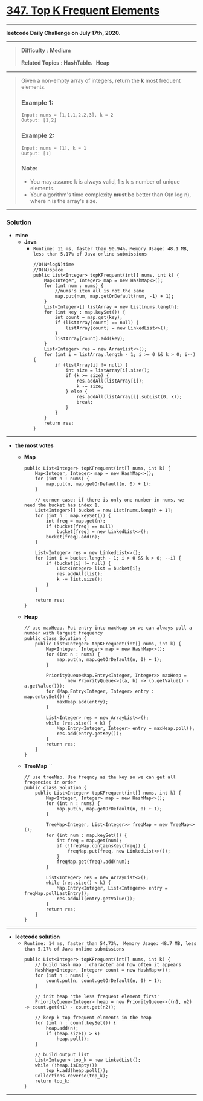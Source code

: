 # [347. Top K Frequent Elements](https://leetcode.com/problems/top-k-frequent-elements/)
---

**leetcode Daily Challenge on July 17th, 2020.**

---

> **Difficulty** : **Medium**
> 
> **Related Topics** : **HashTable**、**Heap**

---

> Given a non-empty array of integers, return the **k** most frequent elements.
>
> ### Example 1:
> ```
> Input: nums = [1,1,1,2,2,3], k = 2
> Output: [1,2]
> ```
>
> ### Example 2:
> ```
> Input: nums = [1], k = 1
> Output: [1]
> ```
>
> ### Note:
> * You may assume k is always valid, 1 ≤ k ≤ number of unique elements.
> * Your algorithm's time complexity **must be** better than O(n log n), where n is the array's size.

---

### Solution
* **mine**
  * **Java** 
    * `Runtime: 11 ms, faster than 90.94%，Memory Usage: 48.1 MB, less than 5.17% of Java online submissions`
      ```
      //O(N*logN)time
      //O(N)space
      public List<Integer> topKFrequent(int[] nums, int k) {
          Map<Integer, Integer> map = new HashMap<>();
          for (int num : nums) {
              //nums's item all is not the same
              map.put(num, map.getOrDefault(num, -1) + 1);
          }
          List<Integer>[] listArray = new List[nums.length];
          for (int key : map.keySet()) {
              int count = map.get(key);
              if (listArray[count] == null) {
                  listArray[count] = new LinkedList<>();
              }
              listArray[count].add(key);
          }
          List<Integer> res = new ArrayList<>();
          for (int i = listArray.length - 1; i >= 0 && k > 0; i--) {
              if (listArray[i] != null) {
                  int size = listArray[i].size();
                  if (k >= size) {
                      res.addAll(listArray[i]);
                      k -= size;
                  } else {
                      res.addAll(listArray[i].subList(0, k));
                      break;
                  }
              }
          }
          return res;
      }
      ```

---

* **the most votes**
  * **Map**
    ```
    public List<Integer> topKFrequent(int[] nums, int k) {
        Map<Integer, Integer> map = new HashMap<>();
        for (int n : nums) {
            map.put(n, map.getOrDefault(n, 0) + 1);
        }

        // corner case: if there is only one number in nums, we need the bucket has index 1.
        List<Integer>[] bucket = new List[nums.length + 1];
        for (int n : map.keySet()) {
            int freq = map.get(n);
            if (bucket[freq] == null)
                bucket[freq] = new LinkedList<>();
            bucket[freq].add(n);
        }

        List<Integer> res = new LinkedList<>();
        for (int i = bucket.length - 1; i > 0 && k > 0; --i) {
            if (bucket[i] != null) {
                List<Integer> list = bucket[i];
                res.addAll(list);
                k -= list.size();
            }
        }

        return res;
    }
    ```

  * **Heap**
    ```
    // use maxHeap. Put entry into maxHeap so we can always poll a number with largest frequency
    public class Solution {
        public List<Integer> topKFrequent(int[] nums, int k) {
            Map<Integer, Integer> map = new HashMap<>();
            for (int n : nums) {
                map.put(n, map.getOrDefault(n, 0) + 1);
            }

            PriorityQueue<Map.Entry<Integer, Integer>> maxHeap =
                    new PriorityQueue<>((a, b) -> (b.getValue() - a.getValue()));
            for (Map.Entry<Integer, Integer> entry : map.entrySet()) {
                maxHeap.add(entry);
            }

            List<Integer> res = new ArrayList<>();
            while (res.size() < k) {
                Map.Entry<Integer, Integer> entry = maxHeap.poll();
                res.add(entry.getKey());
            }
            return res;
        }
    }
    ```
    

  * **TreeMap** ``
    ```
    // use treeMap. Use freqncy as the key so we can get all freqencies in order
    public class Solution {
        public List<Integer> topKFrequent(int[] nums, int k) {
            Map<Integer, Integer> map = new HashMap<>();
            for (int n : nums) {
                map.put(n, map.getOrDefault(n, 0) + 1);
            }

            TreeMap<Integer, List<Integer>> freqMap = new TreeMap<>();
            for (int num : map.keySet()) {
                int freq = map.get(num);
                if (!freqMap.containsKey(freq)) {
                    freqMap.put(freq, new LinkedList<>());
                }
                freqMap.get(freq).add(num);
            }

            List<Integer> res = new ArrayList<>();
            while (res.size() < k) {
                Map.Entry<Integer, List<Integer>> entry = freqMap.pollLastEntry();
                res.addAll(entry.getValue());
            }
            return res;
        }
    }
    ```
    
---

* **leetcode solution**
  * `Runtime: 14 ms, faster than 54.73%， Memory Usage: 48.7 MB, less than 5.17% of Java online submissions`
    ```
    public List<Integer> topKFrequent(int[] nums, int k) {
        // build hash map : character and how often it appears
        HashMap<Integer, Integer> count = new HashMap<>();
        for (int n : nums) {
            count.put(n, count.getOrDefault(n, 0) + 1);
        }

        // init heap 'the less frequent element first'
        PriorityQueue<Integer> heap = new PriorityQueue<>((n1, n2) -> count.get(n1) - count.get(n2));

        // keep k top frequent elements in the heap
        for (int n : count.keySet()) {
            heap.add(n);
            if (heap.size() > k)
                heap.poll();
        }

        // build output list
        List<Integer> top_k = new LinkedList();
        while (!heap.isEmpty())
            top_k.add(heap.poll());
        Collections.reverse(top_k);
        return top_k;
    }
    ```

---
